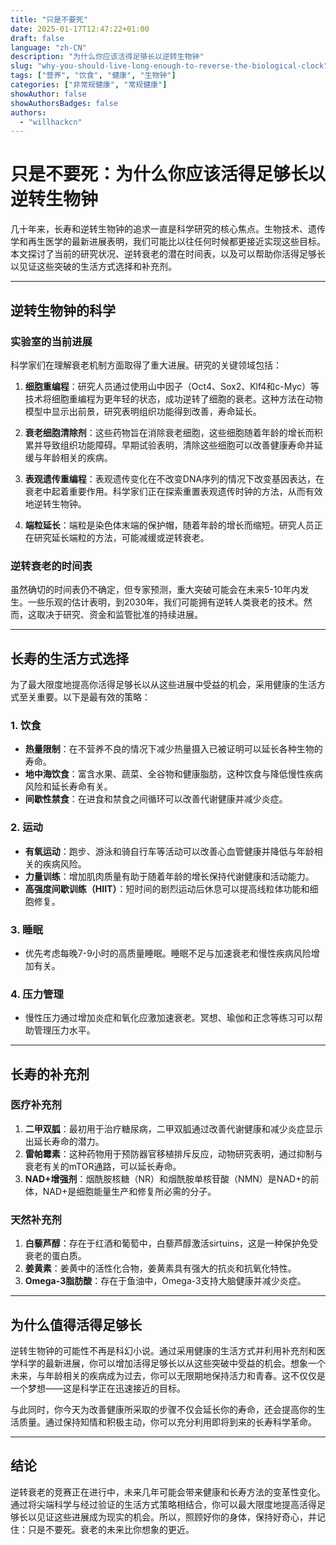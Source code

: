 ```yaml
---
title: "只是不要死"
date: 2025-01-17T12:47:22+01:00
draft: false
language: "zh-CN"
description: "为什么你应该活得足够长以逆转生物钟"
slug: "why-you-should-live-long-enough-to-reverse-the-biological-clock"
tags: ["营养", "饮食", "健康", "生物钟"]
categories: ["非常规健康", "常规健康"]
showAuthor: false
showAuthorsBadges: false
authors:
  - "willhackcn"
---
```

# 只是不要死：为什么你应该活得足够长以逆转生物钟

几十年来，长寿和逆转生物钟的追求一直是科学研究的核心焦点。生物技术、遗传学和再生医学的最新进展表明，我们可能比以往任何时候都更接近实现这些目标。本文探讨了当前的研究状况、逆转衰老的潜在时间表，以及可以帮助你活得足够长以见证这些突破的生活方式选择和补充剂。

---

## 逆转生物钟的科学

### 实验室的当前进展
科学家们在理解衰老机制方面取得了重大进展。研究的关键领域包括：

1. **细胞重编程**：研究人员通过使用山中因子（Oct4、Sox2、Klf4和c-Myc）等技术将细胞重编程为更年轻的状态，成功逆转了细胞的衰老。这种方法在动物模型中显示出前景，研究表明组织功能得到改善，寿命延长。

2. **衰老细胞清除剂**：这些药物旨在消除衰老细胞，这些细胞随着年龄的增长而积累并导致组织功能障碍。早期试验表明，清除这些细胞可以改善健康寿命并延缓与年龄相关的疾病。

3. **表观遗传重编程**：表观遗传变化在不改变DNA序列的情况下改变基因表达，在衰老中起着重要作用。科学家们正在探索重置表观遗传时钟的方法，从而有效地逆转生物钟。

4. **端粒延长**：端粒是染色体末端的保护帽，随着年龄的增长而缩短。研究人员正在研究延长端粒的方法，可能减缓或逆转衰老。

### 逆转衰老的时间表
虽然确切的时间表仍不确定，但专家预测，重大突破可能会在未来5-10年内发生。一些乐观的估计表明，到2030年，我们可能拥有逆转人类衰老的技术。然而，这取决于研究、资金和监管批准的持续进展。

---

## 长寿的生活方式选择

为了最大限度地提高你活得足够长以从这些进展中受益的机会，采用健康的生活方式至关重要。以下是最有效的策略：

### 1. **饮食**
- **热量限制**：在不营养不良的情况下减少热量摄入已被证明可以延长各种生物的寿命。
- **地中海饮食**：富含水果、蔬菜、全谷物和健康脂肪，这种饮食与降低慢性疾病风险和延长寿命有关。
- **间歇性禁食**：在进食和禁食之间循环可以改善代谢健康并减少炎症。

### 2. **运动**
- **有氧运动**：跑步、游泳和骑自行车等活动可以改善心血管健康并降低与年龄相关的疾病风险。
- **力量训练**：增加肌肉质量有助于随着年龄的增长保持代谢健康和活动能力。
- **高强度间歇训练（HIIT）**：短时间的剧烈运动后休息可以提高线粒体功能和细胞修复。

### 3. **睡眠**
- 优先考虑每晚7-9小时的高质量睡眠。睡眠不足与加速衰老和慢性疾病风险增加有关。

### 4. **压力管理**
- 慢性压力通过增加炎症和氧化应激加速衰老。冥想、瑜伽和正念等练习可以帮助管理压力水平。

---

## 长寿的补充剂

### 医疗补充剂
1. **二甲双胍**：最初用于治疗糖尿病，二甲双胍通过改善代谢健康和减少炎症显示出延长寿命的潜力。
2. **雷帕霉素**：这种药物用于预防器官移植排斥反应，动物研究表明，通过抑制与衰老有关的mTOR通路，可以延长寿命。
3. **NAD+增强剂**：烟酰胺核糖（NR）和烟酰胺单核苷酸（NMN）是NAD+的前体，NAD+是细胞能量生产和修复所必需的分子。

### 天然补充剂
1. **白藜芦醇**：存在于红酒和葡萄中，白藜芦醇激活sirtuins，这是一种保护免受衰老的蛋白质。
2. **姜黄素**：姜黄中的活性化合物，姜黄素具有强大的抗炎和抗氧化特性。
3. **Omega-3脂肪酸**：存在于鱼油中，Omega-3支持大脑健康并减少炎症。

---

## 为什么值得活得足够长

逆转生物钟的可能性不再是科幻小说。通过采用健康的生活方式并利用补充剂和医学科学的最新进展，你可以增加活得足够长以从这些突破中受益的机会。想象一个未来，与年龄相关的疾病成为过去，你可以无限期地保持活力和青春。这不仅仅是一个梦想——这是科学正在迅速接近的目标。

与此同时，你今天为改善健康所采取的步骤不仅会延长你的寿命，还会提高你的生活质量。通过保持知情和积极主动，你可以充分利用即将到来的长寿科学革命。

---

## 结论

逆转衰老的竞赛正在进行中，未来几年可能会带来健康和长寿方法的变革性变化。通过将尖端科学与经过验证的生活方式策略相结合，你可以最大限度地提高活得足够长以见证这些进展成为现实的机会。所以，照顾好你的身体，保持好奇心，并记住：只是不要死。衰老的未来比你想象的更近。
